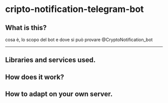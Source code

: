 # cripto-notification-telegram-bot
## What is this?
cosa è, lo scopo del bot e dove si può provare @CryptoNotification_bot

---
## Libraries and services used.

## How does it work?

## How to adapt on your own server.
